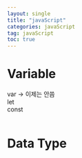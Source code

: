 ```yaml
---
layout: single
title: "javaScript"
categories: javaScript
tag: javaScript
toc: true
---
```


# Variable

var -> 이제는 안씀 <br>
let <br>
const <br>

```

```

# Data Type
